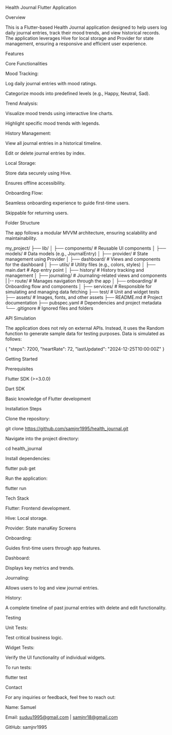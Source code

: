 Health Journal Flutter Application

Overview

This is a Flutter-based Health Journal application designed to help users log daily journal entries, track their mood trends, and view historical records. The application leverages Hive for local storage and Provider for state management, ensuring a responsive and efficient user experience.

Features

Core Functionalities

Mood Tracking:

Log daily journal entries with mood ratings.

Categorize moods into predefined levels (e.g., Happy, Neutral, Sad).

Trend Analysis:

Visualize mood trends using interactive line charts.

Highlight specific mood trends with legends.

History Management:

View all journal entries in a historical timeline.

Edit or delete journal entries by index.

Local Storage:

Store data securely using Hive.

Ensures offline accessibility.

Onboarding Flow:

Seamless onboarding experience to guide first-time users.

Skippable for returning users.

Folder Structure

The app follows a modular MVVM architecture, ensuring scalability and maintainability.

my_project/
├── lib/
│   ├── components/       # Reusable UI components
│   ├── models/           # Data models (e.g., JournalEntry)
│   ├── provider/         # State management using Provider
│   ├── dashboard/        # Views and components for the dashboard
│   ├── utils/            # Utility files (e.g., colors, styles)
│   ├── main.dart         # App entry point
│   ├── history/          # History tracking and management
│   ├── journaling/       # Journaling-related views and components
|   |-- route/            # Manages navigation through the app
│   ├── onboarding/       # Onboarding flow and components
│   ├── services/         # Responsible for simulating and managing data fetching
├── test/                 # Unit and widget tests
├── assets/               # Images, fonts, and other assets
├── README.md             # Project documentation
├── pubspec.yaml          # Dependencies and project metadata
└── .gitignore            # Ignored files and folders

API Simulation

The application does not rely on external APIs. Instead, it uses the Random function to generate sample data for testing purposes. Data is simulated as follows:

{
  "steps": 7200,
  "heartRate": 72,
  "lastUpdated": "2024-12-25T10:00:00Z"
}

Getting Started

Prerequisites

Flutter SDK (>=3.0.0)

Dart SDK

Basic knowledge of Flutter development

Installation Steps

Clone the repository:

git clone https://github.com/samjnr1995/health_journal.git

Navigate into the project directory:

cd health_journal

Install dependencies:

flutter pub get

Run the application:

flutter run

Tech Stack

Flutter: Frontend development.

Hive: Local storage.

Provider: State manaKey Screens

Onboarding:

Guides first-time users through app features.

Dashboard:

Displays key metrics and trends.

Journaling:

Allows users to log and view journal entries.

History:

A complete timeline of past journal entries with delete and edit functionality.

Testing

Unit Tests:

Test critical business logic.

Widget Tests:

Verify the UI functionality of individual widgets.

To run tests:

flutter test

Contact

For any inquiries or feedback, feel free to reach out:

Name: Samuel

Email: suduu1995@gmail.com | samjnr18@gmail.com

GitHub: samjnr1995
